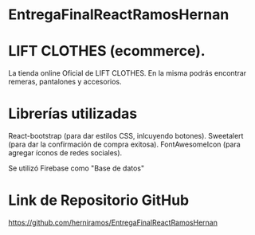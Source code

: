 # EntregaFinalReactRamosHernan

# LIFT CLOTHES (ecommerce).
La tienda online Oficial de LIFT CLOTHES.
En la misma podrás encontrar remeras, pantalones y accesorios.

# Librerías utilizadas
React-bootstrap (para dar estilos CSS, inlcuyendo botones).
Sweetalert (para dar la confirmación de compra exitosa).
FontAwesomeIcon (para agregar íconos de redes sociales).

Se utilizó Firebase como "Base de datos"

# Link de Repositorio GitHub

https://github.com/herniramos/EntregaFinalReactRamosHernan




